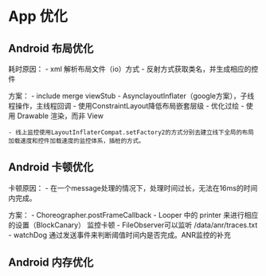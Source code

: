 # App 优化

## Android 布局优化

耗时原因：
    - xml 解析布局文件（io）方式
    - 反射方式获取类名，并生成相应的控件

方案：
    - include merge viewStub
    - AsynclayoutInflater（google方案），子线程操作，主线程回调
    - 使用ConstraintLayout降低布局嵌套层级
    - 优化过绘
    - 使用 Drawable 渲染，而非 View

    - 线上监控使用LayoutInflaterCompat.setFactory2的方式分别去建立线下全局的布局加载速度和控件加载速度的监控体系，插桩的方式。

## Android 卡顿优化


卡顿原因：
    - 在一个message处理的情况下，处理时间过长，无法在16ms的时间内完成。

方案：
    - Choreographer.postFrameCallback
    - Looper 中的 printer 来进行相应的设置（BlockCanary） 监控卡顿
    - FileObserver可以监听 /data/anr/traces.txt
    - watchDog 通过发送事件来判断阈值时间内是否完成。ANR监控的补充

## Android 内存优化

